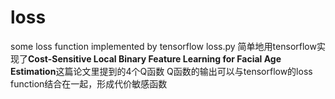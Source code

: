 # loss
some loss function implemented by tensorflow
loss.py 简单地用tensorflow实现了**Cost-Sensitive Local Binary Feature Learning for Facial Age Estimation**这篇论文里提到的4个Q函数
Q函数的输出可以与tensorflow的loss function结合在一起，形成代价敏感函数
